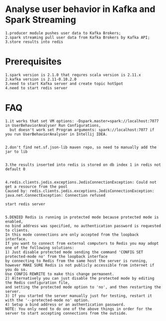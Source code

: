 Analyse user behavior in Kafka and Spark Streaming
============
    1.producer module pushes user data to Kafka Brokers;
    2.spark streaming pull user data from Kafka Brokers by Kafka API;
    3.store results into redis

Prerequisites
============
    1.spark version is 2.1.0 that requres scala version is 2.11.x
    2.kafka version is 2.11-0.10.2.0
    3.need to start Kafka server and create topic hotSpot
    4.need to start redis server
    
FAQ
========
    1.it works that set VM options: -Dspark.master=spark://localhost:7077 in UserBehaviorAnalyser Run Configurations,
      but doesn't work set Program arguments: spark://localhost:7077 if you run UserBehaviorAnalyser in Intellij IDEA.
      

    2.don't find net.sf.json-lib maven repo, so need to manually add the jar to lib
    
    
    3.the results inserted into redis is stored on db index 1 in redis not default 0
    
    
    4.redis.clients.jedis.exceptions.JedisConnectionException: Could not get a resource from the pool
    Caused by: redis.clients.jedis.exceptions.JedisConnectionException: 
    java.net.ConnectException: Connection refused
    
    start redis server
    
    
    5.DENIED Redis is running in protected mode because protected mode is enabled, 
    no bind address was specified, no authentication password is requested to clients. 
    In this mode connections are only accepted from the loopback interface. 
    If you want to connect from external computers to Redis you may adopt one of the following solutions: 
    1) Just disable protected mode sending the command 'CONFIG SET protected-mode no' from the loopback interface 
    by connecting to Redis from the same host the server is running, 
    however MAKE SURE Redis is not publicly accessible from internet if you do so. 
    Use CONFIG REWRITE to make this change permanent. 
    2) Alternatively you can just disable the protected mode by editing the Redis configuration file, 
    and setting the protected mode option to 'no', and then restarting the server. 
    3) If you started the server manually just for testing, restart it with the '--protected-mode no' option. 
    4) Setup a bind address or an authentication password. 
    NOTE: You only need to do one of the above things in order for the server to start accepting connections from the outside.

